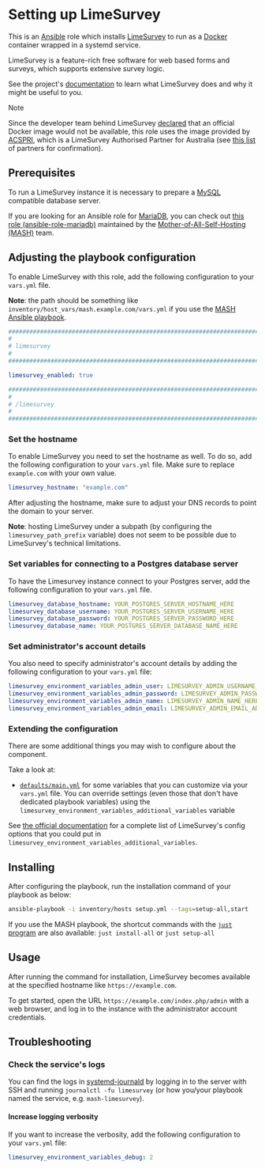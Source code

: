 <!--
SPDX-FileCopyrightText: 2020 - 2024 MDAD project contributors
SPDX-FileCopyrightText: 2020 - 2024 Slavi Pantaleev
SPDX-FileCopyrightText: 2020 Aaron Raimist
SPDX-FileCopyrightText: 2020 Chris van Dijk
SPDX-FileCopyrightText: 2020 Dominik Zajac
SPDX-FileCopyrightText: 2020 Mickaël Cornière
SPDX-FileCopyrightText: 2022 François Darveau
SPDX-FileCopyrightText: 2022 Julian Foad
SPDX-FileCopyrightText: 2022 Warren Bailey
SPDX-FileCopyrightText: 2023 Antonis Christofides
SPDX-FileCopyrightText: 2023 Felix Stupp
SPDX-FileCopyrightText: 2023 Pierre 'McFly' Marty
SPDX-FileCopyrightText: 2024 - 2025 Suguru Hirahara

SPDX-License-Identifier: AGPL-3.0-or-later
-->

# Setting up LimeSurvey

This is an [Ansible](https://www.ansible.com/) role which installs [LimeSurvey](https://www.limesurvey.org) to run as a [Docker](https://www.docker.com/) container wrapped in a systemd service.

LimeSurvey is a feature-rich free software for web based forms and surveys, which supports extensive survey logic.

See the project's [documentation](https://www.limesurvey.org/manual/LimeSurvey_Manual) to learn what LimeSurvey does and why it might be useful to you.

>[!NOTE]
> Since the developer team behind LimeSurvey [declared](https://bugs.limesurvey.org/view.php?id=14606#c55854) that an official Docker image would not be available, this role uses the image provided by [ACSPRI](https://www.acspri.org.au/limesurvey), which is a LimeSurvey Authorised Partner for Australia (see [this list](https://www.limesurvey.com/index.php/hosting) of partners for confirmation).

## Prerequisites

To run a LimeSurvey instance it is necessary to prepare a [MySQL](https://www.mysql.com/) compatible database server.

If you are looking for an Ansible role for [MariaDB](https://mariadb.org/), you can check out [this role (ansible-role-mariadb)](https://github.com/mother-of-all-self-hosting/ansible-role-mariadb) maintained by the [Mother-of-All-Self-Hosting (MASH)](https://github.com/mother-of-all-self-hosting) team.

## Adjusting the playbook configuration

To enable LimeSurvey with this role, add the following configuration to your `vars.yml` file.

**Note**: the path should be something like `inventory/host_vars/mash.example.com/vars.yml` if you use the [MASH Ansible playbook](https://github.com/mother-of-all-self-hosting/mash-playbook).

```yaml
########################################################################
#                                                                      #
# limesurvey                                                           #
#                                                                      #
########################################################################

limesurvey_enabled: true

########################################################################
#                                                                      #
# /limesurvey                                                          #
#                                                                      #
########################################################################
```

### Set the hostname

To enable LimeSurvey you need to set the hostname as well. To do so, add the following configuration to your `vars.yml` file. Make sure to replace `example.com` with your own value.

```yaml
limesurvey_hostname: "example.com"
```

After adjusting the hostname, make sure to adjust your DNS records to point the domain to your server.

**Note**: hosting LimeSurvey under a subpath (by configuring the `limesurvey_path_prefix` variable) does not seem to be possible due to LimeSurvey's technical limitations.

### Set variables for connecting to a Postgres database server

To have the Limesurvey instance connect to your Postgres server, add the following configuration to your `vars.yml` file.

```yaml
limesurvey_database_hostname: YOUR_POSTGRES_SERVER_HOSTNAME_HERE
limesurvey_database_username: YOUR_POSTGRES_SERVER_USERNAME_HERE
limesurvey_database_password: YOUR_POSTGRES_SERVER_PASSWORD_HERE
limesurvey_database_name: YOUR_POSTGRES_SERVER_DATABASE_NAME_HERE
```

### Set administrator's account details

You also need to specify administrator's account details by adding the following configuration to your `vars.yml` file:

```yaml
limesurvey_environment_variables_admin_user: LIMESURVEY_ADMIN_USERNAME_HERE
limesurvey_environment_variables_admin_password: LIMESURVEY_ADMIN_PASSWORD_HERE
limesurvey_environment_variables_admin_name: LIMESURVEY_ADMIN_NAME_HERE
limesurvey_environment_variables_admin_email: LIMESURVEY_ADMIN_EMAIL_ADDRESS_HERE
```

### Extending the configuration

There are some additional things you may wish to configure about the component.

Take a look at:

- [`defaults/main.yml`](../defaults/main.yml) for some variables that you can customize via your `vars.yml` file. You can override settings (even those that don't have dedicated playbook variables) using the `limesurvey_environment_variables_additional_variables` variable

See [the official documentation](https://hub.docker.com/r/acspri/limesurvey#how-to-use-this-image) for a complete list of LimeSurvey's config options that you could put in `limesurvey_environment_variables_additional_variables`.

## Installing

After configuring the playbook, run the installation command of your playbook as below:

```sh
ansible-playbook -i inventory/hosts setup.yml --tags=setup-all,start
```

If you use the MASH playbook, the shortcut commands with the [`just` program](https://github.com/mother-of-all-self-hosting/mash-playbook/blob/main/docs/just.md) are also available: `just install-all` or `just setup-all`

## Usage

After running the command for installation, LimeSurvey becomes available at the specified hostname like `https://example.com`.

To get started, open the URL `https://example.com/index.php/admin` with a web browser, and log in to the instance with the administrator account credentials.

## Troubleshooting

### Check the service's logs

You can find the logs in [systemd-journald](https://www.freedesktop.org/software/systemd/man/systemd-journald.service.html) by logging in to the server with SSH and running `journalctl -fu limesurvey` (or how you/your playbook named the service, e.g. `mash-limesurvey`).

#### Increase logging verbosity

If you want to increase the verbosity, add the following configuration to your `vars.yml` file:

```yaml
limesurvey_environment_variables_debug: 2
```
